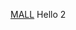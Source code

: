[MALL](https://github.com/Charlie-Darwin/Birding/Anseriformes/Anatidae/Anas.platyrhynchos/MALL.md)
Hello 2
